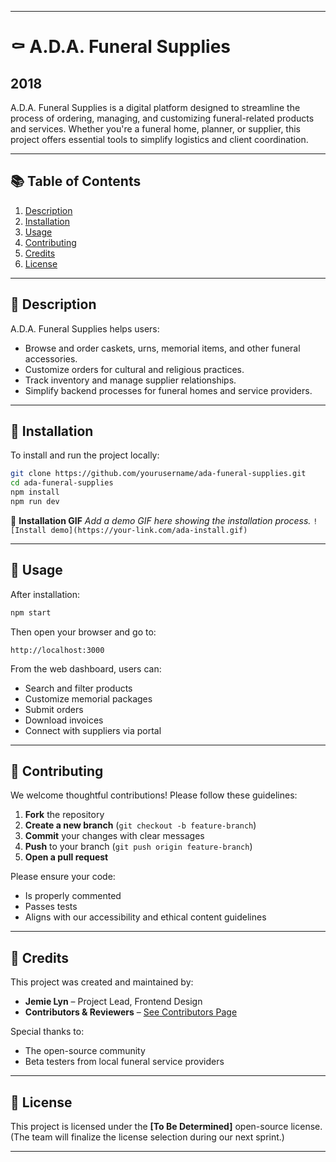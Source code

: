 

---

# ⚰️ A.D.A. Funeral Supplies
## 2018 ##

A.D.A. Funeral Supplies is a digital platform designed to streamline the process of ordering, managing, and customizing funeral-related products and services. Whether you're a funeral home, planner, or supplier, this project offers essential tools to simplify logistics and client coordination.

---

## 📚 Table of Contents

1. [Description](#description)
2. [Installation](#installation)
3. [Usage](#usage)
4. [Contributing](#contributing)
5. [Credits](#credits)
6. [License](#license)

---

## 📝 Description

A.D.A. Funeral Supplies helps users:

* Browse and order caskets, urns, memorial items, and other funeral accessories.
* Customize orders for cultural and religious practices.
* Track inventory and manage supplier relationships.
* Simplify backend processes for funeral homes and service providers.

---

## 💾 Installation

To install and run the project locally:

```bash
git clone https://github.com/yourusername/ada-funeral-supplies.git
cd ada-funeral-supplies
npm install
npm run dev
```

📸 **Installation GIF**
*Add a demo GIF here showing the installation process.*
`![Install demo](https://your-link.com/ada-install.gif)`

---

## 🚀 Usage

After installation:

```bash
npm start
```

Then open your browser and go to:

```
http://localhost:3000
```

From the web dashboard, users can:

* Search and filter products
* Customize memorial packages
* Submit orders
* Download invoices
* Connect with suppliers via portal

---

## 🤝 Contributing

We welcome thoughtful contributions! Please follow these guidelines:

1. **Fork** the repository
2. **Create a new branch** (`git checkout -b feature-branch`)
3. **Commit** your changes with clear messages
4. **Push** to your branch (`git push origin feature-branch`)
5. **Open a pull request**

Please ensure your code:

* Is properly commented
* Passes tests
* Aligns with our accessibility and ethical content guidelines

---

## 🙌 Credits

This project was created and maintained by:

* **Jemie Lyn** – Project Lead, Frontend Design
* **Contributors & Reviewers** – [See Contributors Page](https://github.com/yourusername/ada-funeral-supplies/graphs/contributors)

Special thanks to:

* The open-source community
* Beta testers from local funeral service providers

---

## 📄 License

This project is licensed under the **\[To Be Determined]** open-source license.
(The team will finalize the license selection during our next sprint.)

---


